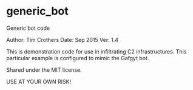 # generic_bot
Generic bot code

Author: Tim Crothers
Date: Sep 2015
Ver: 1.4

This is demonstration code for use in infiltrating C2 infrastructures.  This particular example is configured to mimic the Gafgyt bot.

Shared under the MIT license.

USE AT YOUR OWN RISK!
